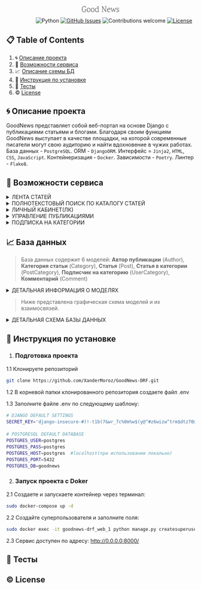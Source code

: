 <!-- Header section -->
<p align="center">
 <img width="100px" src="https://github.com/XanderMoroz/GoodNews-DRF/blob/master/extras/Logo.png" align="center" alt="GitHub Readme Stats" />
</p>

&nbsp;&nbsp;&nbsp;&nbsp;&nbsp;&nbsp;&nbsp;&nbsp;&nbsp;&nbsp;&nbsp;&nbsp;&nbsp;&nbsp;&nbsp;&nbsp;&nbsp;&nbsp;&nbsp;
![Python](https://img.shields.io/badge/python-v3.11+-blue.svg)
[![GitHub Issues](https://img.shields.io/github/issues/anfederico/clairvoyant.svg)](https://github.com/anfederico/clairvoyant/issues)
![Contributions welcome](https://img.shields.io/badge/contributions-welcome-orange.svg)
[![License](https://img.shields.io/badge/license-MIT-blue.svg)](https://opensource.org/licenses/MIT)

## 📋 Table of Contents

1. 🌀 [Описание проекта](#what-is-this)
2. 🌟 [Возможности сервиса](#features)
2. 📈 [Описание схемы БД](#database_scheme)
3. 🚀 [Инструкция по установке](#installation)
5. 💯 [Тесты](#tests)
6. ©️ [License](#license)

## <a name="what-is-this-api"> 🌀 Описание проекта</a>

GoodNews представляет собой веб-портал на основе Django с публикациями статьями и блогами.
Благодаря своим функциям GoodNews выступает в качестве площадки, на которой 
современные писатели могут свою аудиторию и найти вдохновение в чужих работах. 
База данных - `PostgreSQL`. ORM - `DjangoORM`. Интерфейс = `Jinja2`, `HTML`, `CSS`, `JavaScript`.
Контейнеризация - `Docker`. Зависимости - `Poetry`. Линтер - `Flake8`.

## <a name="features"> 🌟 Возможности сервиса </a>

<details>
<summary>ЛЕНТА СТАТЕЙ</summary>

>Каждый пользователь имеет доступ к ленте статей. 
Лента представляет собой несколько случайных статей и список аннотаций,
отсортированный по убыванию даты публикации. Каждая аннотация ведет 
на отдельную страницу с детальной информацией о статье. На этой странице 
пользователь получает доступ к полному тексту статьи и список комментариев
других пользователей. Авторизованные пользователи могут добавлять свои комментарии.
> 
</details>

<details>
<summary>ПОЛНОТЕКСТОВЫЙ ПОИСК ПО КАТАЛОГУ СТАТЕЙ</summary>

>Для удобства пользователя реализован полнотекстовый поиск по названию и тексту статьи.

</details>

<details>
<summary>ЛИЧНЫЙ КАБИНЕТ(ЛК)</summary>

>После авторизации пользователь может устанавливать картинку профиля (аватар). 
Также в личном кабинете можно просматривать и редактировать список категорий статей, 
на которые пользователь подписан.

</details>

<details>
<summary>УПРАВЛЕНИЕ ПУБЛИКАЦИЯМИ</summary>

>В личном кабинете каждый авторизованный пользователь может создавать/редактировать/удалять 
собственные статьи. При создании статьи требуется уточнить название, написать текст и выбрать 
одну или несколько категорий к которым относится статья.

</details>

<details>
<summary>ПОДПИСКА НА КАТЕГОРИИ</summary>

>Авторизованый пользователь получает доступ к странице категорий. 
Страница категорий представляет собой список категорий статей 
существующих на портале. К каждой категории приводится статистическая сводка о:
количестве доступных публикаций, количество комментариев ко всем статьям категории,
количестве подписчиков.

</details>


## <a name="database_scheme"> 📈 База данных </a>

>  База данных содержит 6 моделей: 
**Автор публикации** (Author), 
**Категория статьи** (Category), 
**Cтатья** (Post),
**Статья в категории** (PostCategory), 
**Подписчик на категорию** (UserCategory), 
**Комментарий** (Comment)



<details>
<summary>ДЕТАЛЬНАЯ ИНФОРМАЦИЯ О МОДЕЛЯХ </summary>

1. Автор публикации (Author)
    - Пользователь (user)
    - Дата создания (creation_date)
    - Картинка профиля (photo)
    - Рейтинг автора (author_rating)


2. Категория статьи (Category)
    - Название (title)
    - Картинка категории(image)
    - Подписчики(subscribers)


3. Cтатья (Post)
    - Автор (author)
    - Название title
    - Текст (text)
    - Статус публикации (type)
    - Дата создания (creation_date)
    - Категории (categories)
    - Рейтинг статьи (post_rating)


4. Статья в категории (PostCategory)
    - Статья (post)
    - Категория (category)
    - Подписчики(subscribers)


5. Подписчик на категорию (UserCategory)
    - Пользователь (user)
    - Категория (category)


6. Комментарий (Comment)
    - Пользователь (user)
    - Статья (post)
    - Дата создания (creation_date)
    - Рейтинг статьи (comment_rating)

</details>

>  Ниже представлена графическая схема моделей и их взаимосвязей.

<details>
<summary>ДЕТАЛЬНАЯ СХЕМА БАЗЫ ДАННЫХ</summary>

![Screen Shot](extras/erd.png)

</details>






## <a name="database_scheme"> 🚀 Инструкция по установке

1. ### Подготовка проекта

1.1 Клонируете репозиторий
```sh
git clone https://github.com/XanderMoroz/GoodNews-DRF.git
```

1.2 В корневой папки клонированного репозитория создаете файл .env

1.3 Заполните файлe .env по следующему шаблону:

```sh
# DJANGO DEFAULT SETTINGS
SECRET_KEY='django-insecure-#)!-t1b(7&wr_7c%0m%w$(y@^#z6wizw^trm$dtz70@m1fe$6*'

# POSTGRESQL DEFAULT DATABASE
POSTGRES_USER=postgres
POSTGRES_PASS=postgres
POSTGRES_HOST=postgres  #localhost(при использовании локально)  
POSTGRES_PORT=5432
POSTGRES_DB=goodnews

```
2. ### Запуск проекта с Doker
2.1 Создаете и запускаете контейнер через терминал:
```sh
sudo docker-compose up -d
```
2.2 Создайте суперпользователя и заполните поля:
```sh
sudo docker exec -it goodnews-drf_web_1 python manage.py createsuperuser
```
2.3 Сервис доступен по адресу: http://0.0.0.0:8000/

## <a name="tests"> 💯 Тесты



## <a name="license"> ©️ License
